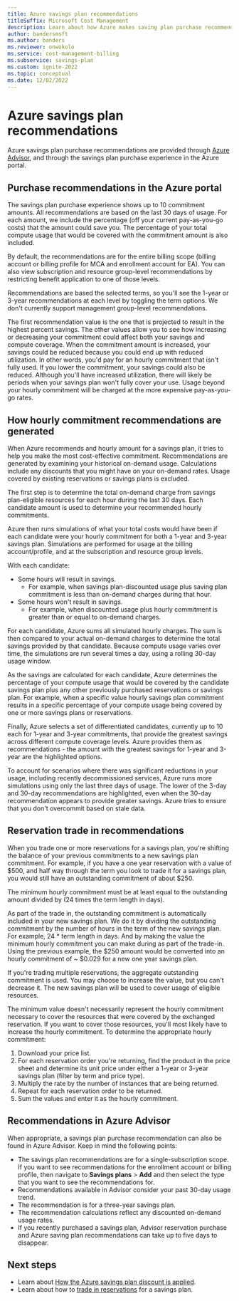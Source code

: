 ```yaml
---
title: Azure savings plan recommendations
titleSuffix: Microsoft Cost Management
description: Learn about how Azure makes saving plan purchase recommendations.
author: bandersmsft
ms.author: banders
ms.reviewer: onwokolo
ms.service: cost-management-billing
ms.subservice: savings-plan
ms.custom: ignite-2022
ms.topic: conceptual
ms.date: 12/02/2022
---
```


# Azure savings plan recommendations

Azure savings plan purchase recommendations are provided through [Azure Advisor](../../advisor/advisor-reference-cost-recommendations.md#reserved-instances), and through the savings plan purchase experience in the Azure portal.

## Purchase recommendations in the Azure portal

The savings plan purchase experience shows up to 10 commitment amounts. All recommendations are based on the last 30 days of usage. For each amount, we include the percentage (off your current pay-as-you-go costs) that the amount could save you. The percentage of your total compute usage that would be covered with the commitment amount is also included.

By default, the recommendations are for the entire billing scope (billing account or billing profile for MCA and enrollment account for EA). You can also view subscription and resource group-level recommendations by restricting benefit application to one of those levels.

Recommendations are based the selected terms, so you'll see the 1-year or 3-year recommendations at each level by toggling the term options. We don't currently support management group-level recommendations.

The first recommendation value is the one that is projected to result in the highest percent savings. The other values allow you to see how increasing or decreasing your commitment could affect both your savings and compute coverage. When the commitment amount is increased, your savings could be reduced because you could end up with reduced utilization. In other words, you'd pay for an hourly commitment that isn't fully used. If you lower the commitment, your savings could also be reduced. Although you'll have increased utilization, there will likely be periods when your savings plan won't fully cover your use. Usage beyond your hourly commitment will be charged at the more expensive pay-as-you-go rates.

## How hourly commitment recommendations are generated

When Azure recommends and hourly amount for a savings plan, it tries to help you make the most cost-effective commitment. Recommendations are generated by examining your historical on-demand usage. Calculations include any discounts that you might have on your on-demand rates. Usage covered by existing reservations or savings plans is excluded.

The first step is to determine the total on-demand charge from savings plan-eligible resources for each hour during the last 30 days. Each candidate amount is used to determine your recommended hourly commitments.

Azure then runs simulations of what your total costs would have been if each candidate were your hourly commitment for both a 1-year and 3-year savings plan. Simulations are performed for usage at the billing account/profile, and at the subscription and resource group levels.

With each candidate:

- Some hours will result in savings.
    - For example, when savings plan-discounted usage plus saving plan commitment is less than on-demand charges during that hour.
- Some hours won't result in savings.
    - For example, when discounted usage plus hourly commitment is greater than or equal to on-demand charges.

For each candidate, Azure sums all simulated hourly charges. The sum is then compared to your actual on-demand charges to determine the total savings provided by that candidate. Because compute usage varies over time, the simulations are run several times a day, using a rolling 30-day usage window.

As the savings are calculated for each candidate, Azure determines the percentage of your compute usage that would be covered by the candidate savings plan plus any other previously purchased reservations or savings plan. For example, when a specific value hourly savings plan commitment results in a specific percentage of your compute usage being covered by one or more savings plans or reservations.

Finally, Azure selects a set of differentiated candidates, currently up to 10 each for 1-year and 3-year commitments, that provide the greatest savings across different compute coverage levels. Azure provides them as recommendations - the amount with the greatest savings for 1-year and 3-year are the highlighted options.

To account for scenarios where there was significant reductions in your usage, including recently decommissioned services, Azure runs more simulations using only the last three days of usage. The lower of the 3-day and 30-day recommendations are highlighted, even when the 30-day recommendation appears to provide greater savings. Azure tries to ensure that you don't overcommit based on stale data.

## Reservation trade in recommendations

When you trade one or more reservations for a savings plan, you're shifting the balance of your previous commitments to a new savings plan commitment. For example, if you have a one year reservation with a value of $500, and half way through the term you look to trade it for a savings plan, you would still have an outstanding commitment of about $250. 

The minimum hourly commitment must be at least equal to the outstanding amount divided by (24 times the term length in days).

As part of the trade in, the outstanding commitment is automatically included in your new savings plan. We do it by dividing the outstanding commitment by the number of hours in the term of the new savings plan. For example, 24 \* term length in days. And by making the value the minimum hourly commitment you can make during as part of the trade-in. Using the previous example, the $250 amount would be converted into an hourly commitment of ~ $0.029 for a new one year savings plan. 

If you're trading multiple reservations, the aggregate outstanding commitment is used. You may choose to increase the value, but you can't decrease it. The new savings plan will be used to cover usage of eligible resources.

The minimum value doesn't necessarily represent the hourly commitment necessary to cover the resources that were covered by the exchanged reservation. If you want to cover those resources, you'll most likely have to increase the hourly commitment. To determine the appropriate hourly commitment:

1. Download your price list.
2. For each reservation order you're returning, find the product in the price sheet and determine its unit price under either a 1-year or 3-year savings plan (filter by term and price type).
3. Multiply the rate by the number of instances that are being returned.
4. Repeat for each reservation order to be returned.
5. Sum the values and enter it as the hourly commitment.

## Recommendations in Azure Advisor

When appropriate, a savings plan purchase recommendation can also be found in Azure Advisor. Keep in mind the following points:

- The savings plan recommendations are for a single-subscription scope. If you want to see recommendations for the enrollment account or billing profile, then navigate to **Savings plans** > **Add** and then select the type that you want to see the recommendations for.
- Recommendations available in Advisor consider your past 30-day usage trend.
- The recommendation is for a three-year savings plan.
- The recommendation calculations reflect any discounted on-demand usage rates.
- If you recently purchased a savings plan, Advisor reservation purchase and Azure saving plan recommendations can take up to five days to disappear.

## Next steps

- Learn about [How the Azure savings plan discount is applied](discount-application.md).
- Learn about how to [trade in reservations](reservation-trade-in.md) for a savings plan.
